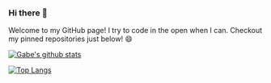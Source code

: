 ### Hi there 👋

Welcome to my GitHub page! I try to code in the open when I can. Checkout my pinned repositories just below! 😄    

[![Gabe's github stats](https://github-readme-stats.vercel.app/api?username=gowhale&count_private=true&show_icons=true&theme=radical&hide_rank=false)](https://github.com/anuraghazra/github-readme-stats)

[![Top Langs](https://github-readme-stats.vercel.app/api/top-langs/?username=gowhale)](https://github.com/anuraghazra/github-readme-stats)

<!--
**gowhale/gowhale** is a ✨ _special_ ✨ repository because its `README.md` (this file) appears on your GitHub profile.

Here are some ideas to get you started:

- 🔭 I’m currently working on ...
- 🌱 I’m currently learning ...
- 👯 I’m looking to collaborate on ...
- 🤔 I’m looking for help with ...
- 💬 Ask me about ...
- 📫 How to reach me: ...
- 😄 Pronouns: ...
- ⚡ Fun fact: ...
-->
